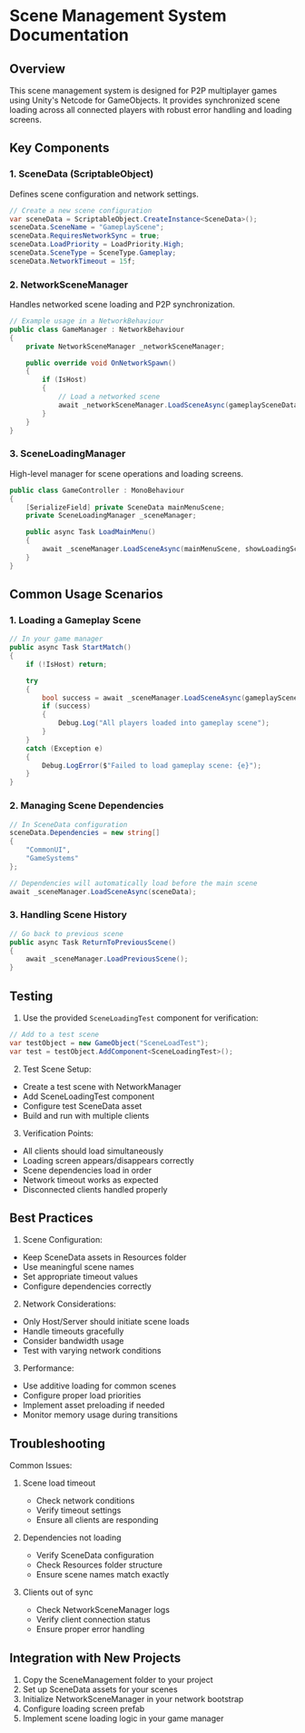 # Scene Management System Documentation

## Overview
This scene management system is designed for P2P multiplayer games using Unity's Netcode for GameObjects. It provides synchronized scene loading across all connected players with robust error handling and loading screens.

## Key Components

### 1. SceneData (ScriptableObject)
Defines scene configuration and network settings.

```csharp
// Create a new scene configuration
var sceneData = ScriptableObject.CreateInstance<SceneData>();
sceneData.SceneName = "GameplayScene";
sceneData.RequiresNetworkSync = true;
sceneData.LoadPriority = LoadPriority.High;
sceneData.SceneType = SceneType.Gameplay;
sceneData.NetworkTimeout = 15f;
```

### 2. NetworkSceneManager
Handles networked scene loading and P2P synchronization.

```csharp
// Example usage in a NetworkBehaviour
public class GameManager : NetworkBehaviour
{
    private NetworkSceneManager _networkSceneManager;

    public override void OnNetworkSpawn()
    {
        if (IsHost)
        {
            // Load a networked scene
            await _networkSceneManager.LoadSceneAsync(gameplaySceneData);
        }
    }
}
```

### 3. SceneLoadingManager
High-level manager for scene operations and loading screens.

```csharp
public class GameController : MonoBehaviour
{
    [SerializeField] private SceneData mainMenuScene;
    private SceneLoadingManager _sceneManager;

    public async Task LoadMainMenu()
    {
        await _sceneManager.LoadSceneAsync(mainMenuScene, showLoadingScreen: true);
    }
}
```

## Common Usage Scenarios

### 1. Loading a Gameplay Scene
```csharp
// In your game manager
public async Task StartMatch()
{
    if (!IsHost) return;

    try
    {
        bool success = await _sceneManager.LoadSceneAsync(gameplaySceneData);
        if (success)
        {
            Debug.Log("All players loaded into gameplay scene");
        }
    }
    catch (Exception e)
    {
        Debug.LogError($"Failed to load gameplay scene: {e}");
    }
}
```

### 2. Managing Scene Dependencies
```csharp
// In SceneData configuration
sceneData.Dependencies = new string[] 
{
    "CommonUI",
    "GameSystems"
};

// Dependencies will automatically load before the main scene
await _sceneManager.LoadSceneAsync(sceneData);
```

### 3. Handling Scene History
```csharp
// Go back to previous scene
public async Task ReturnToPreviousScene()
{
    await _sceneManager.LoadPreviousScene();
}
```

## Testing

1. Use the provided `SceneLoadingTest` component for verification:
```csharp
// Add to a test scene
var testObject = new GameObject("SceneLoadTest");
var test = testObject.AddComponent<SceneLoadingTest>();
```

2. Test Scene Setup:
- Create a test scene with NetworkManager
- Add SceneLoadingTest component
- Configure test SceneData asset
- Build and run with multiple clients

3. Verification Points:
- All clients should load simultaneously
- Loading screen appears/disappears correctly
- Scene dependencies load in order
- Network timeout works as expected
- Disconnected clients handled properly

## Best Practices

1. Scene Configuration:
- Keep SceneData assets in Resources folder
- Use meaningful scene names
- Set appropriate timeout values
- Configure dependencies correctly

2. Network Considerations:
- Only Host/Server should initiate scene loads
- Handle timeouts gracefully
- Consider bandwidth usage
- Test with varying network conditions

3. Performance:
- Use additive loading for common scenes
- Configure proper load priorities
- Implement asset preloading if needed
- Monitor memory usage during transitions

## Troubleshooting

Common Issues:
1. Scene load timeout
   - Check network conditions
   - Verify timeout settings
   - Ensure all clients are responding

2. Dependencies not loading
   - Verify SceneData configuration
   - Check Resources folder structure
   - Ensure scene names match exactly

3. Clients out of sync
   - Check NetworkSceneManager logs
   - Verify client connection status
   - Ensure proper error handling

## Integration with New Projects

1. Copy the SceneManagement folder to your project
2. Set up SceneData assets for your scenes
3. Initialize NetworkSceneManager in your network bootstrap
4. Configure loading screen prefab
5. Implement scene loading logic in your game manager
